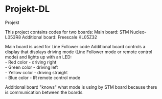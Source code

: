 # Projekt-DL
Projekt

This project contains codes for two boards:
Main board: STM Nucleo-L053R8
Additional board: Freescale KL05Z32

Main board is used for Line Follower code
Additional board controls a display that displays driving mode (Line Follower mode or remote control mode)
    and lights up with an LED:
<br>                         - Red color - driving right
<br>                         - Green color - driving left
<br>                         - Yellow color - driving straight
<br>                         - Blue color - IR remote control mode

Additional board "knows" what mode is using by STM board because there is communication between the boards.


